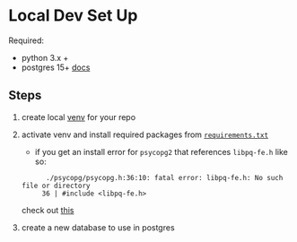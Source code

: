 # Local Dev Set Up

Required:

- python 3.x +
- postgres 15+ [docs](https://www.postgresql.org/docs/15/index.html)


## Steps

1. create local [venv](https://docs.python.org/3/library/venv.html) for your repo 
2. activate venv and install required packages from [`requirements.txt`](requirements.txt)

	- if you get an install error for `psycopg2` that references `libpq-fe.h` like so:
	```
	      ./psycopg/psycopg.h:36:10: fatal error: libpq-fe.h: No such file or directory
         36 | #include <libpq-fe.h>
    ```
    check out [this](https://askubuntu.com/questions/1372562/how-to-install-libpq-dev-14-0-1-on-ubuntu-21-10)
3. create a new database to use in postgres
